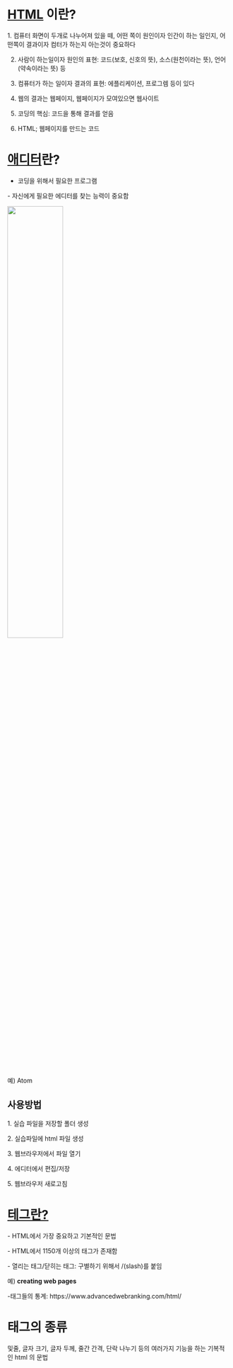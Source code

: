 <h1><strong><u>HTML</u> 이란?</strong></h1><p>
1. 컴퓨터 화면이 두개로 나누어져 있을 떼, 어떤 쪽이 원인이자 인간이 하는 일인지, 어떤쪽이 결과이자 컴터가 하는지 아는것이 중요하다<p>

2. 사람이 하는일이자 원인의 표현: 코드(보호, 신호의 뜻), 소스(원천이라는 뜻), 언어(약속이라는 뜻) 등<p>

3. 컴퓨터가 하는 일이자 결과의 표현: 에플리케이션, 프로그렘 등이 있다<p>

4. 웹의 결과는 웹페이지, 웹페이지가 모여있으면 웹사이트<p>

5. 코딩의 핵심: 코드을 통해 결과를 얻음<p>

6. HTML; 웹페이지를 만드는 코드<p>

<h1><strong><u>애디터</u>란?</strong></h1><p>

- 코딩을 위해서 필요한 프로그램<p>

- 자신에게 필요한 에디터를 찾는 능력이 중요함<p>

  <img src="html.jpg" width="50%"><p>


​예) Atom<p>

  <h2>사용방법</h2><p>
  1. 실습 파일을 저장할 폴더 생성<p>
  2. 실습파일에 html 파일 생성<p>
  3. 웹브라우저에서 파일 열기<p>
  4. 에디터에서 편집/저장<p>
  5. 웹브라우저 새로고침<p>

<h1><u><strong>테그란?</h1></u></strong>
 - HTML에서 가장 중요하고 기본적인 문법<p>
 - HTML에서 1150개 이상의 태그가 존재함<p>
 - 열리는 태그/닫히는 태그: 구별하기 위해서 /(slash)를 붙임<p><p>
 ​예) <strong>creating web pages</strong><p>
 ​-태그들의 통계: https://www.advancedwebranking.com/html/<p>

<h1>태그의 종류</h1>
및줄, 글자 크기, 글자 두께, 줄간 간격, 단락 나누기 등의 여러가지 기능을 하는 기복적인 html 의 문법
